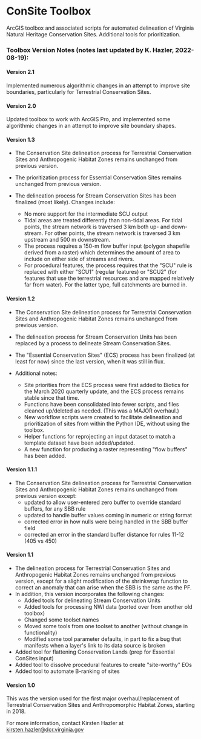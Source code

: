 # ConSite Toolbox
ArcGIS toolbox and associated scripts for automated delineation of Virginia Natural Heritage Conservation Sites. Additional tools for prioritization.

### Toolbox Version Notes (notes last updated by K. Hazler, 2022-08-19):

#### Version 2.1  
Implemented numerous algorithmic changes in an attempt to improve site boundaries, particularly for Terrestrial Conservation Sites.

#### Version 2.0
Updated toolbox to work with ArcGIS Pro, and implemented some algorithmic changes in an attempt to improve site boundary shapes.

#### Version 1.3
- The Conservation Site delineation process for Terrestrial Conservation Sites and Anthropogenic Habitat Zones remains unchanged from previous version.

- The prioritization process for Essential Conservation Sites remains unchanged from previous version.

- The delineation process for Stream Conservation Sites has been finalized (most likely). Changes include:
   - No more support for the intermediate SCU output
   - Tidal areas are treated differently than non-tidal areas. For tidal points, the stream network is traversed 3 km both up- and down-stream. For other points, the stream network is traversed 3 km upstream and 500 m downstream. 
   - The process requires a 150-m flow buffer input (polygon shapefile derived from a raster) which determines the amount of area to include on either side of streams and rivers.
   - For procedural features, the process requires that the "SCU" rule is replaced with either "SCU1" (regular features) or "SCU2" (for features that use the terrestrial resources and are mapped relatively far from water). For the latter type, full catchments are burned in. 


#### Version 1.2 
- The Conservation Site delineation process for Terrestrial Conservation Sites and Anthropogenic Habitat Zones remains unchanged from previous version.

- The delineation process for Stream Conservation Units has been replaced by a process to delineate Stream Conservation Sites. 

- The "Essential Conservation Sites" (ECS) process has been finalized (at least for now) since the last version, when it was still in flux. 

- Additional notes:
   - Site priorities from the ECS process were first added to Biotics for the March 2020 quarterly update, and the ECS process remains stable since that time. 
   - Functions have been consolidated into fewer scripts, and files cleaned up/deleted as needed. (This was a MAJOR overhaul.)
   - New workflow scripts were created to facilitate delineation and prioritization of sites from within the Python IDE, without using the toolbox.
   - Helper functions for reprojecting an input dataset to match a template dataset have been added/updated.
   - A new function for producing a raster representing "flow buffers" has been added.

#### Version 1.1.1
- The Conservation Site delineation process for Terrestrial Conservation Sites and Anthropogenic Habitat Zones remains unchanged from previous version except:
   - updated to allow user-entered zero buffer to override standard buffers, for any SBB rule
   - updated to handle buffer values coming in numeric or string format
   - corrected error in how nulls were being handled in the SBB buffer field
   - corrected an error in the standard buffer distance for rules 11-12 (405 vs 450)

#### Version 1.1
- The delineation process for Terrestrial Conservation Sites and Anthropogenic Habitat Zones remains unchanged from previous version, except for a slight modification of the shrinkwrap function to correct an anomaly that can arise when the SBB is the same as the PF. 
- In addition, this version incorporates the following changes:
   - Added tools for delineating Stream Conservation Units
   - Added tools for processing NWI data (ported over from another old toolbox)
   - Changed some toolset names
   - Moved some tools from one toolset to another (without change in functionality)
   - Modified some tool parameter defaults, in part to fix a bug that manifests when a layer's link to its data source is broken
- Added tool for flattening Conservation Lands (prep for Essential ConSites input)
- Added tool to dissolve procedural features to create "site-worthy" EOs
- Added tool to automate B-ranking of sites

#### Version 1.0
This was the version used for the first major overhaul/replacement of Terrestrial Conservation Sites and Anthropomorphic Habitat Zones, starting in 2018.

For more information, contact Kirsten Hazler at kirsten.hazler@dcr.virginia.gov
